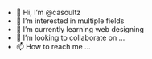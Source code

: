 - 👋 Hi, I’m @casoultz
- 👀 I’m interested in multiple fields
- 🌱 I’m currently learning web designing
- 💞️ I’m looking to collaborate on ...
- 📫 How to reach me ...

<!---
casoultz/casoultz is a ✨ special ✨ repository because its `README.md` (this file) appears on your GitHub profile.
You can click the Preview link to take a look at your changes.
--->
